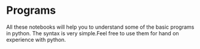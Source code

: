 # Programs

All these notebooks will help you to understand some of the basic programs in python. The syntax is very simple.Feel free to use them for hand on experience with python.
